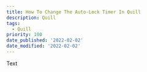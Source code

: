 ```yaml
---
title: How To Change The Auto-Lock Timer In Quill
description: Quill
tags:
  - Quill
priority: 100
date_published: '2022-02-02'
date_modified: '2022-02-02'
---
```


Text
